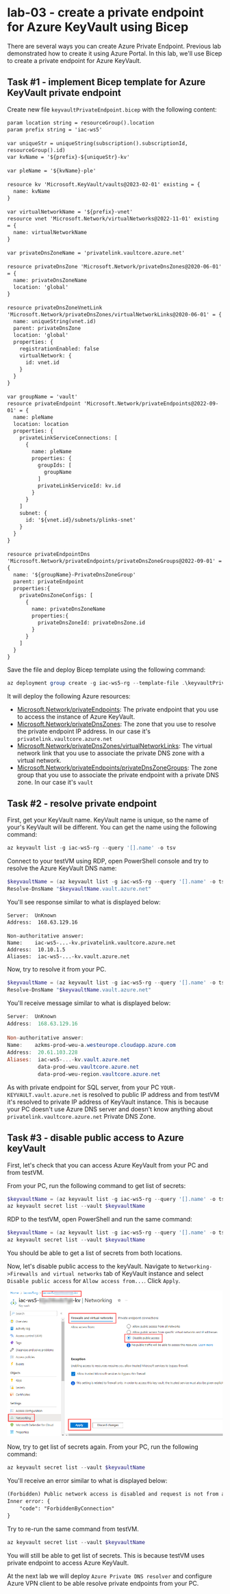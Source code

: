 # lab-03 - create a private endpoint for Azure KeyVault using Bicep

There are several ways you can create Azure Private Endpoint. Previous lab demonstrated how to create it using Azure Portal. In this lab, we'll use Bicep to create a private endpoint for Azure KeyVault.

## Task #1 - implement Bicep template for Azure KeyVault private endpoint

Create new file `keyvaultPrivateEndpoint.bicep` with the following content:

```bicep
param location string = resourceGroup().location
param prefix string = 'iac-ws5'

var uniqueStr = uniqueString(subscription().subscriptionId, resourceGroup().id)
var kvName = '${prefix}-${uniqueStr}-kv'

var pleName = '${kvName}-ple'

resource kv 'Microsoft.KeyVault/vaults@2023-02-01' existing = {
  name: kvName
}

var virtualNetworkName = '${prefix}-vnet'
resource vnet 'Microsoft.Network/virtualNetworks@2022-11-01' existing = {
  name: virtualNetworkName
}

var privateDnsZoneName = 'privatelink.vaultcore.azure.net' 

resource privateDnsZone 'Microsoft.Network/privateDnsZones@2020-06-01' = {
  name: privateDnsZoneName
  location: 'global'
}

resource privateDnsZoneVnetLink 'Microsoft.Network/privateDnsZones/virtualNetworkLinks@2020-06-01' = {
  name: uniqueString(vnet.id)
  parent: privateDnsZone
  location: 'global'
  properties: {
    registrationEnabled: false
    virtualNetwork: {
      id: vnet.id
    }
  }  
}

var groupName = 'vault'
resource privateEndpoint 'Microsoft.Network/privateEndpoints@2022-09-01' = {
  name: pleName
  location: location
  properties: {
    privateLinkServiceConnections: [
      {
        name: pleName
        properties: {
          groupIds: [
            groupName
          ]
          privateLinkServiceId: kv.id
        }
      }
    ]
    subnet: {
      id: '${vnet.id}/subnets/plinks-snet'
    }
  }
}

resource privateEndpointDns 'Microsoft.Network/privateEndpoints/privateDnsZoneGroups@2022-09-01' = {
  name: '${groupName}-PrivateDnsZoneGroup'
  parent: privateEndpoint
  properties:{
    privateDnsZoneConfigs: [
      {
        name: privateDnsZoneName
        properties:{
          privateDnsZoneId: privateDnsZone.id
        }
      }
    ]
  }
}
```

Save the file and deploy Bicep template using the following command:

```powershell
az deployment group create -g iac-ws5-rg --template-file .\keyvaultPrivateEndpoint.bicep -n 'Deploy-KeyVault-PrivateEndpoint'
```

It will deploy the following Azure resources:

- [Microsoft.Network/privateEndpoints](https://learn.microsoft.com/en-us/azure/templates/microsoft.network/privateendpoints): The private endpoint that you use to access the instance of Azure KeyVault.
- [Microsoft.Network/privateDnsZones](https://learn.microsoft.com/en-us/azure/templates/microsoft.network/privatednszones): The zone that you use to resolve the private endpoint IP address. In our case it's `privatelink.vaultcore.azure.net`
- [Microsoft.Network/privateDnsZones/virtualNetworkLinks](https://learn.microsoft.com/en-us/azure/templates/microsoft.network/privatednszones/virtualnetworklinks): The virtual network link that you use to associate the private DNS zone with a virtual network.
- [Microsoft.Network/privateEndpoints/privateDnsZoneGroups](https://learn.microsoft.com/en-us/azure/templates/microsoft.network/privateendpoints/privateDnsZoneGroups): The zone group that you use to associate the private endpoint with a private DNS zone. In our case it's `vault`

## Task #2 - resolve private endpoint

First, get your KeyVault name. KeyVault name is unique, so the name of your's KeyVault will be different. You can get the name using the following command:

```powershell
az keyvault list -g iac-ws5-rg --query '[].name' -o tsv
```

Connect to your testVM using RDP, open PowerShell console and try to resolve the Azure KeyVault DNS name:

```powershell
$keyvaultName = (az keyvault list -g iac-ws5-rg --query '[].name' -o tsv)
Resolve-DnsName "$keyvaultName.vault.azure.net"
```

You'll see response similar to what is displayed below:

```text
Server:  UnKnown
Address:  168.63.129.16

Non-authoritative answer:
Name:    iac-ws5-...-kv.privatelink.vaultcore.azure.net
Address:  10.10.1.5
Aliases:  iac-ws5-...-kv.vault.azure.net
```

Now, try to resolve it from your PC. 


```powershell
$keyvaultName = (az keyvault list -g iac-ws5-rg --query '[].name' -o tsv)
Resolve-DnsName "$keyvaultName.vault.azure.net"
```	

You'll receive message similar to what is displayed below:

```powershell
Server:  UnKnown
Address:  168.63.129.16

Non-authoritative answer:
Name:    azkms-prod-weu-a.westeurope.cloudapp.azure.com
Address:  20.61.103.228
Aliases:  iac-ws5-...-kv.vault.azure.net
          data-prod-weu.vaultcore.azure.net
          data-prod-weu-region.vaultcore.azure.net
```

As with private endpoint for SQL server, from your PC `YOUR-KEYVAULT.vault.azure.net` is resolved to public IP address and from testVM it's resolved to private IP address of KeyVault instance. 
This is because your PC doesn't use Azure DNS server and doesn't know anything about `privatelink.vaultcore.azure.net` Private DNS Zone.  

## Task #3 - disable public access to Azure keyVault

First, let's check that you can access Azure KeyVault from your PC and from testVM. 

From your PC, run the following command to get list of secrets:

```powershell
$keyvaultName = (az keyvault list -g iac-ws5-rg --query '[].name' -o tsv)
az keyvault secret list --vault $keyvaultName
```

RDP to the testVM, open PowerShell and run the same command:

```powershell
$keyvaultName = (az keyvault list -g iac-ws5-rg --query '[].name' -o tsv)
az keyvault secret list --vault $keyvaultName
```

You should be able to get a list of secrets from both locations.

Now, let's disable public access to the keyVault. Navigate to `Networking->Firewalls and virtual networks` tab of KeyVault instance and select `Disable public access` for `Allow access from...`. Click `Apply`.

![01](../../assets/images/lab-03/kv1.png)


Now, try to get list of secrets again. From your PC, run the following command:

```powershell
az keyvault secret list --vault $keyvaultName
```

You'll receive an error similar to what is displayed below:

```txt
(Forbidden) Public network access is disabled and request is not from a trusted service nor via an approved private link.
Inner error: {
    "code": "ForbiddenByConnection"
}    
```

Try to re-run the same command from testVM. 

```powershell
az keyvault secret list --vault $keyvaultName
```

You will still be able to get list of secrets. This is because testVM uses private endpoint to access Azure KeyVault.

At the next lab we will deploy `Azure Private DNS resolver` and configure Azure VPN client to be able resolve private endpoints from your PC.